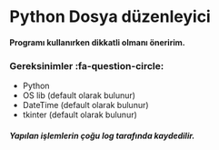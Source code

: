 # Python Dosya düzenleyici
#### Programı kullanırken dikkatli olmanı öneririm.

### Gereksinimler :fa-question-circle:
- Python
- OS lib (default olarak bulunur) 
- DateTime (default olarak bulunur)
- tkinter (default olarak bulunur)

##### Yapılan işlemlerin çoğu log tarafında kaydedilir.